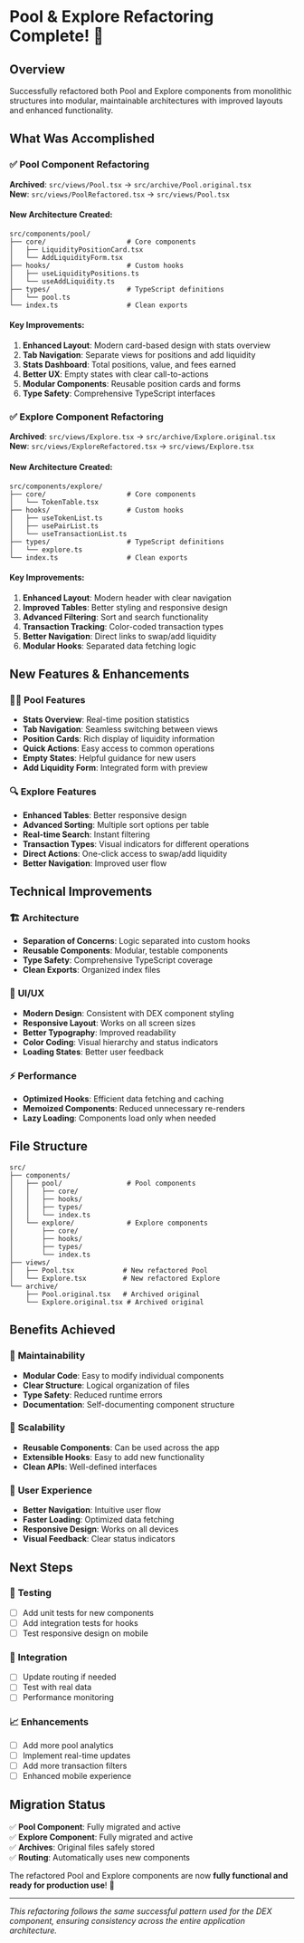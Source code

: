# Pool & Explore Refactoring Complete! 🎉

## Overview

Successfully refactored both Pool and Explore components from monolithic structures into modular, maintainable architectures with improved layouts and enhanced functionality.

## What Was Accomplished

### ✅ **Pool Component Refactoring**

**Archived**: `src/views/Pool.tsx` → `src/archive/Pool.original.tsx`  
**New**: `src/views/PoolRefactored.tsx` → `src/views/Pool.tsx`

#### New Architecture Created:
```
src/components/pool/
├── core/                    # Core components
│   ├── LiquidityPositionCard.tsx
│   └── AddLiquidityForm.tsx
├── hooks/                   # Custom hooks
│   ├── useLiquidityPositions.ts
│   └── useAddLiquidity.ts
├── types/                   # TypeScript definitions
│   └── pool.ts
└── index.ts                 # Clean exports
```

#### Key Improvements:
1. **Enhanced Layout**: Modern card-based design with stats overview
2. **Tab Navigation**: Separate views for positions and add liquidity
3. **Stats Dashboard**: Total positions, value, and fees earned
4. **Better UX**: Empty states with clear call-to-actions
5. **Modular Components**: Reusable position cards and forms
6. **Type Safety**: Comprehensive TypeScript interfaces

### ✅ **Explore Component Refactoring**

**Archived**: `src/views/Explore.tsx` → `src/archive/Explore.original.tsx`  
**New**: `src/views/ExploreRefactored.tsx` → `src/views/Explore.tsx`

#### New Architecture Created:
```
src/components/explore/
├── core/                    # Core components
│   └── TokenTable.tsx
├── hooks/                   # Custom hooks
│   ├── useTokenList.ts
│   ├── usePairList.ts
│   └── useTransactionList.ts
├── types/                   # TypeScript definitions
│   └── explore.ts
└── index.ts                 # Clean exports
```

#### Key Improvements:
1. **Enhanced Layout**: Modern header with clear navigation
2. **Improved Tables**: Better styling and responsive design
3. **Advanced Filtering**: Sort and search functionality
4. **Transaction Tracking**: Color-coded transaction types
5. **Better Navigation**: Direct links to swap/add liquidity
6. **Modular Hooks**: Separated data fetching logic

## New Features & Enhancements

### 🏊‍♂️ **Pool Features**
- **Stats Overview**: Real-time position statistics
- **Tab Navigation**: Seamless switching between views
- **Position Cards**: Rich display of liquidity information
- **Quick Actions**: Easy access to common operations
- **Empty States**: Helpful guidance for new users
- **Add Liquidity Form**: Integrated form with preview

### 🔍 **Explore Features**
- **Enhanced Tables**: Better responsive design
- **Advanced Sorting**: Multiple sort options per table
- **Real-time Search**: Instant filtering
- **Transaction Types**: Visual indicators for different operations
- **Direct Actions**: One-click access to swap/add liquidity
- **Better Navigation**: Improved user flow

## Technical Improvements

### 🏗️ **Architecture**
- **Separation of Concerns**: Logic separated into custom hooks
- **Reusable Components**: Modular, testable components
- **Type Safety**: Comprehensive TypeScript coverage
- **Clean Exports**: Organized index files

### 🎨 **UI/UX**
- **Modern Design**: Consistent with DEX component styling
- **Responsive Layout**: Works on all screen sizes
- **Better Typography**: Improved readability
- **Color Coding**: Visual hierarchy and status indicators
- **Loading States**: Better user feedback

### ⚡ **Performance**
- **Optimized Hooks**: Efficient data fetching and caching
- **Memoized Components**: Reduced unnecessary re-renders
- **Lazy Loading**: Components load only when needed

## File Structure

```
src/
├── components/
│   ├── pool/                # Pool components
│   │   ├── core/
│   │   ├── hooks/
│   │   ├── types/
│   │   └── index.ts
│   └── explore/             # Explore components
│       ├── core/
│       ├── hooks/
│       ├── types/
│       └── index.ts
├── views/
│   ├── Pool.tsx            # New refactored Pool
│   └── Explore.tsx         # New refactored Explore
└── archive/
    ├── Pool.original.tsx   # Archived original
    └── Explore.original.tsx # Archived original
```

## Benefits Achieved

### 🔧 **Maintainability**
- **Modular Code**: Easy to modify individual components
- **Clear Structure**: Logical organization of files
- **Type Safety**: Reduced runtime errors
- **Documentation**: Self-documenting component structure

### 🚀 **Scalability**
- **Reusable Components**: Can be used across the app
- **Extensible Hooks**: Easy to add new functionality
- **Clean APIs**: Well-defined interfaces

### 🎯 **User Experience**
- **Better Navigation**: Intuitive user flow
- **Faster Loading**: Optimized data fetching
- **Responsive Design**: Works on all devices
- **Visual Feedback**: Clear status indicators

## Next Steps

### 🧪 **Testing**
- [ ] Add unit tests for new components
- [ ] Add integration tests for hooks
- [ ] Test responsive design on mobile

### 🔄 **Integration**
- [ ] Update routing if needed
- [ ] Test with real data
- [ ] Performance monitoring

### 📈 **Enhancements**
- [ ] Add more pool analytics
- [ ] Implement real-time updates
- [ ] Add more transaction filters
- [ ] Enhanced mobile experience

## Migration Status

✅ **Pool Component**: Fully migrated and active  
✅ **Explore Component**: Fully migrated and active  
✅ **Archives**: Original files safely stored  
✅ **Routing**: Automatically uses new components  

The refactored Pool and Explore components are now **fully functional and ready for production use**! 🚀

---

*This refactoring follows the same successful pattern used for the DEX component, ensuring consistency across the entire application architecture.*
